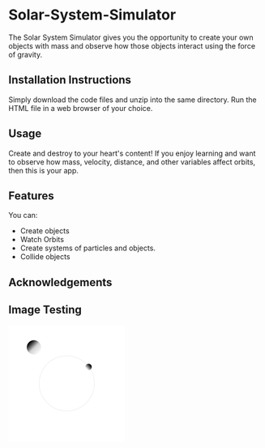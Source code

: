 # Solar-System-Simulator
The Solar System Simulator gives you the opportunity to create your own objects with mass and observe how those objects
interact using the force of gravity.

## Installation Instructions
Simply download the code files and unzip into the same directory. Run the HTML file in a web browser of your choice.

## Usage
Create and destroy to your heart's content! If you enjoy learning and want to observe how mass, velocity, distance, and other variables affect orbits, then this is your app.

## Features
You can:
* Create objects
* Watch Orbits
* Create systems of particles and objects.
* Collide objects
## Acknowledgements

## Image Testing
![Test imgage](./images/orbits.png)